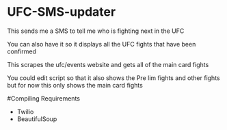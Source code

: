 # UFC-SMS-updater
This sends me a SMS to tell me who is fighting next in the UFC

You can also have it so it displays all the UFC fights that have been confirmed

This scrapes the ufc/events website and gets all of the main card fights

You could edit script so that it also shows the Pre lim fights and other fights but for now
this only shows the main card fights

#Compiling Requirements

- Twilio
- BeautifulSoup


